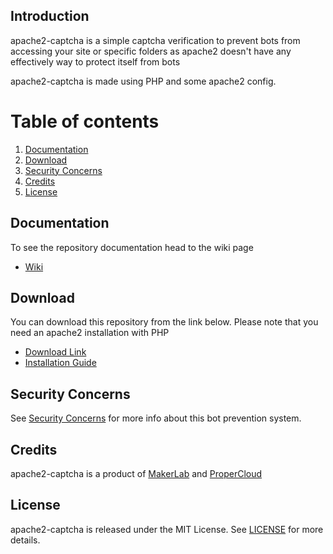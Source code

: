 ## Introduction

apache2-captcha is a simple captcha verification to prevent bots from accessing your site or specific folders as apache2 doesn't have any effectively way to protect itself from bots

apache2-captcha is made using PHP and some apache2 config.

# Table of contents

1. [Documentation](#documentation)
2. [Download](#download)
3. [Security Concerns](#security-concerns)
4. [Credits](#credits)
5. [License](#license)

## Documentation
To see the repository documentation head to the wiki page
- [Wiki](https://github.com/ProperLab/ProperLabMedia/wiki)

## Download
You can download this repository from the link below. Please note that you need an apache2 installation with PHP
- [Download Link](https://github.com/ProperLab/apache2-captcha/releases)
- [Installation Guide](https://github.com/ProperLab/apache2-captcha/wiki/Installation-Guide)

## Security Concerns
See [Security Concerns](https://github.com/ProperLab/apache2-captcha/wiki/Security-Concerns) for more info about this bot prevention system.

## Credits
apache2-captcha is a product of [MakerLab](https://makerlab.sytes.net) and [ProperCloud](https://propercloud.sytes.net)

## License
apache2-captcha is released under the MIT License.
See [LICENSE](LICENSE) for more details.